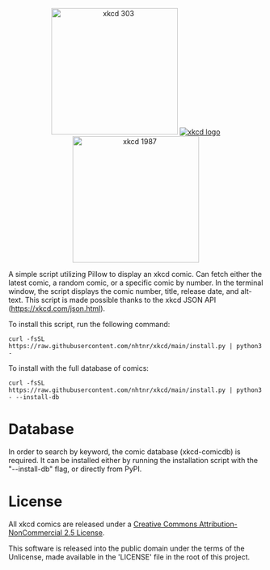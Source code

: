 <p align="center">
<a href="https://xkcd.com/303"><img src="https://imgs.xkcd.com/comics/compiling.png" width=250 height=250 alt="xkcd 303"></a>
<a href="https://xkcd.com/"><img src="https://xkcd.com/s/0b7742.png" alt="xkcd logo"></a>
<a href="https://xkcd.com/1987"><img src="https://imgs.xkcd.com/comics/python_environment.png" width=250 height=250 alt="xkcd 1987"></a>
</p>

A simple script utilizing Pillow to display an xkcd comic. Can fetch either the
latest comic, a random comic, or a specific comic by number. In the terminal window, 
the script displays the comic number, title, release date, and alt-text. This script
is made possible thanks to the xkcd JSON API (https://xkcd.com/json.html).

To install this script, run the following command:
```
curl -fsSL https://raw.githubusercontent.com/nhtnr/xkcd/main/install.py | python3 -
```

To install with the full database of comics:
```
curl -fsSL https://raw.githubusercontent.com/nhtnr/xkcd/main/install.py | python3 - --install-db
```

Database
==========

In order to search by keyword, the comic database (xkcd-comicdb) is required. It can be installed either by running the installation script with the "--install-db" flag, or directly from PyPI.

License
=========

All xkcd comics are released under a [Creative Commons Attribution-NonCommercial 2.5 License](https://xkcd.com/license.html).

This software is released into the public domain under the terms of the Unlicense, made
available in the 'LICENSE' file in the root of this project.
